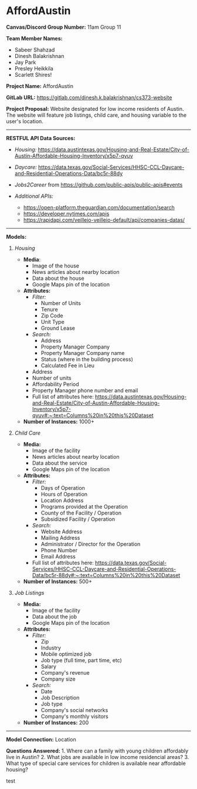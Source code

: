 # AffordAustin

**Canvas/Discord Group Number:** 11am Group 11

**Team Member Names:**
* Sabeer Shahzad
* Dinesh Balakrishnan
* Jay Park
* Presley Heikkila
* Scarlett Shires!

**Project Name:** AffordAustin

**GitLab URL:** https://gitlab.com/dinesh.k.balakrishnan/cs373-website

**Project Proposal:**
Website designated for low income residents of Austin. The website will feature job listings, child care, and housing variable to the user's location.

---

**RESTFUL API Data Sources:**
* *Housing:* https://data.austintexas.gov/Housing-and-Real-Estate/City-of-Austin-Affordable-Housing-Inventory/x5p7-qyuv
* *Daycare:* https://data.texas.gov/Social-Services/HHSC-CCL-Daycare-and-Residential-Operations-Data/bc5r-88dy
* *Jobs2Career* from https://github.com/public-apis/public-apis#events

* *Additional APIs:*
  * https://open-platform.theguardian.com/documentation/search
  * https://developer.nytimes.com/apis
  * https://rapidapi.com/veilleio-veilleio-default/api/companies-datas/

---

**Models:**
1. *Housing*
   - **Media**:
     - Image of the house
     - News articles about nearby location
     - Data about the house
     - Google Maps pin of the location
   - **Attributes:**
     - *Filter:*
       - Number of Units
       - Tenure
       - Zip Code
       - Unit Type
       - Ground Lease
     - *Search:*
       - Address
       - Property Manager Company
       - Property Manager Company name
       - Status (where in the building process)
       - Calculated Fee in Lieu
     - Address
     - Number of units
     - Affordability Period
     - Property Manager phone number and email
     - Full list of attributes here: https://data.austintexas.gov/Housing-and-Real-Estate/City-of-Austin-Affordable-Housing-Inventory/x5p7-qyuv#:~:text=Columns%20in%20this%20Dataset
   - **Number of Instances:** 1000+

2. *Child Care*
   - **Media:**
     - Image of the facility
     - News articles about nearby location
     - Data about the service
     - Google Maps pin of the location
   - **Attributes:**
     - *Filter:*
       - Days of Operation
       - Hours of Operation
       - Location Address
       - Programs provided at the Operation
       - County of the Facility / Operation
       - Subsidized Facility / Operation
     - *Search:*
       - Website Address
       - Mailing Address
       - Administrator / Director for the Operation
       - Phone Number
       - Email Address
     - Full list of attributes here: https://data.texas.gov/Social-Services/HHSC-CCL-Daycare-and-Residential-Operations-Data/bc5r-88dy#:~:text=Columns%20in%20this%20Dataset
   - **Number of Instances:** 500+

3. *Job Listings*
   - **Media:**
     - Image of the facility
     - Data about the job
     - Google Maps pin of the location
   - **Attributes:**
     - *Filter:*
       - Zip
       - Industry
       - Mobile optimized job
       - Job type (full time, part time, etc)
       - Salary
       - Company's revenue
       - Company size
     - *Search:*
       - Date
       - Job Description
       - Job type
       - Company's social networks
       - Company's monthly visitors
   - **Number of Instances:** 200

---

**Model Connection:**
Location

**Questions Answered:**
    1. Where can a family with young children affordably live in Austin?
    2. What jobs are available in low income residencial areas?
    3. What type of special care services for children is available near affordable housing?

test

